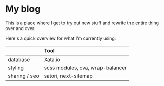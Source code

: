# My blog

This is a place where I get to try out new stuff and rewrite the entire thing over and over.

Here's a quick overview for what I'm currently using:

|               | Tool                             |
| ------------- | :------------------------------- |
| database      | Xata.io                          |
| styling       | scss modules, cva, wrap-balancer |
| sharing / seo | satori, next-sitemap             |
